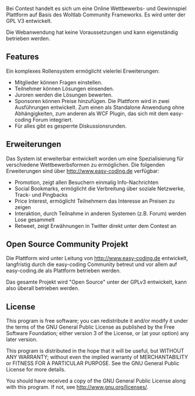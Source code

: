 Bei Contest handelt es sich um eine Online Wettbewerbs- und Gewinnspiel Plattform auf Basis des Woltlab Community Frameworks. Es wird unter der GPL V3 entwickelt.

Die Webanwendung hat keine Voraussetzungen und kann eigenständig betrieben werden.

Features
-------------
Ein komplexes Rollensystem ermöglicht vielerlei Erweiterungen:

 * Mitglieder können Fragen einstellen.
 * Teilnehmer können Lösungen einsenden.
 * Juroren werden die Lösungen bewerten.
 * Sponsoren können Preise hinzufügen. Die Plattform wird in zwei Ausführungen entwickelt. Zum einen als Standalone Anwendung ohne Abhängigkeiten, zum anderen als WCF Plugin, das sich mit dem easy-coding Forum integriert.
 * Für alles gibt es gesperrte Diskussionsrunden.

Erweiterungen
-------------
Das System ist erweiterbar entwickelt worden um eine Spezialisierung für verschiedene Wettbewerbsformen zu ermöglichen. Die folgenden Erweiterungen sind über http://www.easy-coding.de verfügbar:

 * Promotion, zeigt allen Besuchern einmalig Info-Nachrichten
 * Social Bookmarks, ermöglicht die Verbreitung über soziale Netzwerke, Track- und Pingbacks
 * Price Interest, ermöglicht Teilnehmern das Interesse an Preisen zu zeigen
 * Interaktion, durch Teilnahme in anderen Systemen (z.B. Forum) werden Lose gesammelt
 * Retweet, zeigt Erwähnungen in Twitter direkt unter dem Contest an

Open Source Community Projekt
-----------------------------
Die Plattform wird unter Leitung von http://www.easy-coding.de entwickelt, langfristig durch die easy-coding Community betreut und vor allem auf easy-coding.de als Plattform betrieben werden.

Das gesamte Projekt wird "Open Source" unter der GPLv3 entwickelt, kann also überall betrieben werden.

License
-------
This program is free software; you can redistribute it and/or
modify it under the terms of the GNU General Public License as
published by the Free Software Foundation; either version 3 of 
the License, or (at your option) any later version.

This program is distributed in the hope that it will be useful,
but WITHOUT ANY WARRANTY; without even the implied warranty of
MERCHANTABILITY or FITNESS FOR A PARTICULAR PURPOSE.  See the
GNU General Public License for more details.

You should have received a copy of the GNU General Public License
along with this program.  If not, see <http://www.gnu.org/licenses/>.
